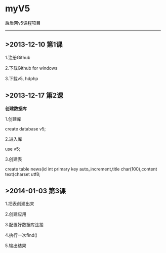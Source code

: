 myV5
====

后盾网v5课程项目

----------
## >2013-12-10 第1课 ##
1.注册Github

2.下载Github for windows

3.下载v5, hdphp

## >2013-12-17 第2课 ##
**创建数据库**

1.创建库
  
  create database v5;

2.进入库

  use v5;

3.创建表

  create table news(id int primary key auto_increment,title char(100),content text)charset utf8;
## >2014-01-03 第3课 ##
1.把表创建出来

2.创建应用

3.配置好数据库连接

4.执行一次find()

5.输出结果

